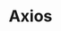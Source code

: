 ---
git: https://github.com/axios/axios
logohandle: axios-http
sort: axios-http
title: Axios
website: https://axios-http.com/
---